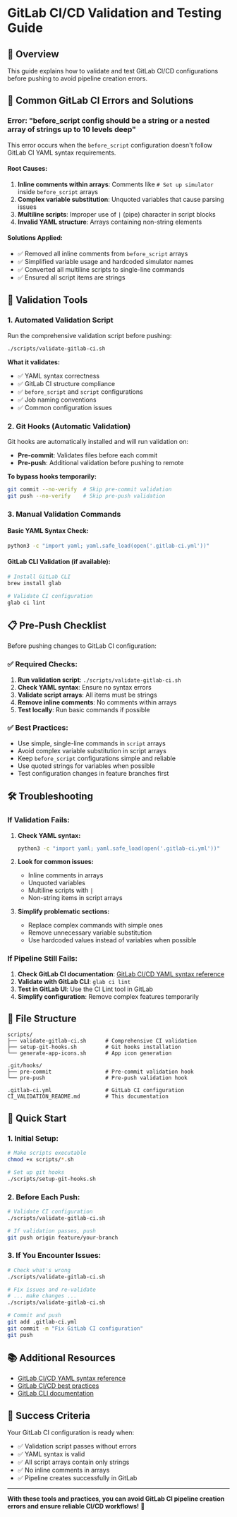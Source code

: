 # GitLab CI/CD Validation and Testing Guide

## 🎯 **Overview**

This guide explains how to validate and test GitLab CI/CD configurations before pushing to avoid pipeline creation errors.

## 🚨 **Common GitLab CI Errors and Solutions**

### **Error: "before_script config should be a string or a nested array of strings up to 10 levels deep"**

This error occurs when the `before_script` configuration doesn't follow GitLab CI YAML syntax requirements.

#### **Root Causes:**
1. **Inline comments within arrays**: Comments like `# Set up simulator` inside `before_script` arrays
2. **Complex variable substitution**: Unquoted variables that cause parsing issues
3. **Multiline scripts**: Improper use of `|` (pipe) character in script blocks
4. **Invalid YAML structure**: Arrays containing non-string elements

#### **Solutions Applied:**
- ✅ Removed all inline comments from `before_script` arrays
- ✅ Simplified variable usage and hardcoded simulator names
- ✅ Converted all multiline scripts to single-line commands
- ✅ Ensured all script items are strings

## 🔧 **Validation Tools**

### **1. Automated Validation Script**

Run the comprehensive validation script before pushing:

```bash
./scripts/validate-gitlab-ci.sh
```

**What it validates:**
- ✅ YAML syntax correctness
- ✅ GitLab CI structure compliance
- ✅ `before_script` and `script` configurations
- ✅ Job naming conventions
- ✅ Common configuration issues

### **2. Git Hooks (Automatic Validation)**

Git hooks are automatically installed and will run validation on:
- **Pre-commit**: Validates files before each commit
- **Pre-push**: Additional validation before pushing to remote

**To bypass hooks temporarily:**
```bash
git commit --no-verify  # Skip pre-commit validation
git push --no-verify    # Skip pre-push validation
```

### **3. Manual Validation Commands**

#### **Basic YAML Syntax Check:**
```bash
python3 -c "import yaml; yaml.safe_load(open('.gitlab-ci.yml'))"
```

#### **GitLab CLI Validation (if available):**
```bash
# Install GitLab CLI
brew install glab

# Validate CI configuration
glab ci lint
```

## 📋 **Pre-Push Checklist**

Before pushing changes to GitLab CI configuration:

### **✅ Required Checks:**
1. **Run validation script**: `./scripts/validate-gitlab-ci.sh`
2. **Check YAML syntax**: Ensure no syntax errors
3. **Validate script arrays**: All items must be strings
4. **Remove inline comments**: No comments within arrays
5. **Test locally**: Run basic commands if possible

### **✅ Best Practices:**
- Use simple, single-line commands in `script` arrays
- Avoid complex variable substitution in script arrays
- Keep `before_script` configurations simple and reliable
- Use quoted strings for variables when possible
- Test configuration changes in feature branches first

## 🛠️ **Troubleshooting**

### **If Validation Fails:**

1. **Check YAML syntax:**
   ```bash
   python3 -c "import yaml; yaml.safe_load(open('.gitlab-ci.yml'))"
   ```

2. **Look for common issues:**
   - Inline comments in arrays
   - Unquoted variables
   - Multiline scripts with `|`
   - Non-string items in script arrays

3. **Simplify problematic sections:**
   - Replace complex commands with simple ones
   - Remove unnecessary variable substitution
   - Use hardcoded values instead of variables when possible

### **If Pipeline Still Fails:**

1. **Check GitLab CI documentation**: [GitLab CI/CD YAML syntax reference](https://docs.gitlab.com/ci/yaml/)
2. **Validate with GitLab CLI**: `glab ci lint`
3. **Test in GitLab UI**: Use the CI Lint tool in GitLab
4. **Simplify configuration**: Remove complex features temporarily

## 📁 **File Structure**

```
scripts/
├── validate-gitlab-ci.sh      # Comprehensive CI validation
├── setup-git-hooks.sh         # Git hooks installation
└── generate-app-icons.sh      # App icon generation

.git/hooks/
├── pre-commit                 # Pre-commit validation hook
└── pre-push                   # Pre-push validation hook

.gitlab-ci.yml                 # GitLab CI configuration
CI_VALIDATION_README.md        # This documentation
```

## 🚀 **Quick Start**

### **1. Initial Setup:**
```bash
# Make scripts executable
chmod +x scripts/*.sh

# Set up git hooks
./scripts/setup-git-hooks.sh
```

### **2. Before Each Push:**
```bash
# Validate CI configuration
./scripts/validate-gitlab-ci.sh

# If validation passes, push
git push origin feature/your-branch
```

### **3. If You Encounter Issues:**
```bash
# Check what's wrong
./scripts/validate-gitlab-ci.sh

# Fix issues and re-validate
# ... make changes ...
./scripts/validate-gitlab-ci.sh

# Commit and push
git add .gitlab-ci.yml
git commit -m "Fix GitLab CI configuration"
git push
```

## 📚 **Additional Resources**

- [GitLab CI/CD YAML syntax reference](https://docs.gitlab.com/ci/yaml/)
- [GitLab CI/CD best practices](https://docs.gitlab.com/ee/ci/pipelines/pipeline_efficiency.html)
- [GitLab CLI documentation](https://glab.readthedocs.io/)

## 🎯 **Success Criteria**

Your GitLab CI configuration is ready when:
- ✅ Validation script passes without errors
- ✅ YAML syntax is valid
- ✅ All script arrays contain only strings
- ✅ No inline comments in arrays
- ✅ Pipeline creates successfully in GitLab

---

**With these tools and practices, you can avoid GitLab CI pipeline creation errors and ensure reliable CI/CD workflows!** 🎉
